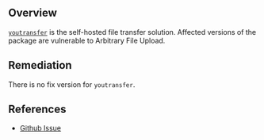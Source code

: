 ## Overview
[`youtransfer`](https://www.npmjs.com/package/youtransfer) is the self-hosted file transfer solution.
Affected versions of the package are vulnerable to Arbitrary File Upload.

## Remediation
There is no fix version for `youtransfer`.

## References
- [Github Issue](https://github.com/YouTransfer/YouTransfer/issues/154)
